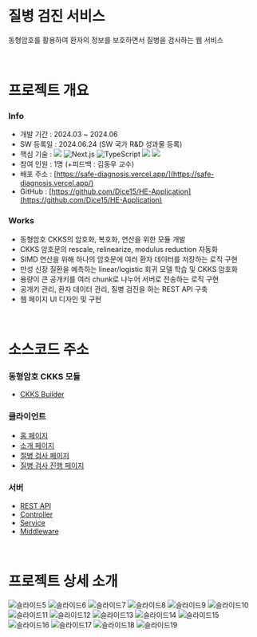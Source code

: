 # 질병 검진 서비스
동형암호를 활용하여 환자의 정보를 보호하면서 질병을 검사하는 웹 서비스

</br>

# 프로젝트 개요
### Info
- 개발 기간 : 2024.03 ~ 2024.06
- SW 등록일 : 2024.06.24 (SW 국가 R&D 성과물 등록)
- 핵심 기술 : <img src="https://img.shields.io/badge/Node%20SEAL-339933?style=flat-square&logo=node.js&logoColor=white"/> ![Next.js](https://img.shields.io/badge/Next.js-000000?style=flat-square&logo=next.js&logoColor=white) ![TypeScript](https://img.shields.io/badge/TypeScript-007ACC?style=flat-square&logo=typescript&logoColor=white) <img src="https://img.shields.io/badge/Scikit Learn-F7931E?style=flat-square&logo=scikitlearn&logoColor=white"/> <img src="https://img.shields.io/badge/Python-3776AB?style=flat-square&logo=python&logoColor=white"/>
- 참여 인원 : 1명 (+피드백 : 김동우 교수)
- 배포 주소 : [https://safe-diagnosis.vercel.app/](https://safe-diagnosis.vercel.app/)
- GitHub : [https://github.com/Dice15/HE-Application](https://github.com/Dice15/HE-Application)

### Works
- 동형암호 CKKS의 암호화, 복호화, 연산을 위한 모듈 개발
- CKKS 암호문의 rescale, relinearize, modulus reduction 자동화
- SIMD 연산을 위해 하나의 암호문에 여러 환자 데이터를 저장하는 로직 구현
- 만성 신장 질환을 예측하는 linear/logistic 회귀 모델 학습 및 CKKS 암호화
- 용량이 큰 공개키를 여러 chunk로 나누어 서버로 전송하는 로직 구현
- 공개키 관리, 환자 데이터 관리, 질병 검진을 하는 REST API 구축
- 웹 페이지 UI 디자인 및 구현

</br>

# 소스코드 주소
### 동형암호 CKKS 모듈
- [CKKS Builder](src/core/modules/homomorphicEncryption/CKKSSeal.ts)

### 클라이언트
- [홈 페이지](src/app/)
- [소개 페이지](src/app/)
- [질병 검사 페이지](src/app/)
- [질병 검사 진행 페이지](src/app/)

### 서버
- [REST API](src/pages/api)
- [Controller](src/controllers)
- [Service](src/services)
- [Middleware](src/middleware.ts)

</br>

# 프로젝트 상세 소개

![슬라이드5](https://github.com/Dice15/HE-Application/assets/102275981/c63e603a-3a1a-4729-90c1-1fe447505745)
![슬라이드6](https://github.com/Dice15/HE-Application/assets/102275981/a74d506a-036e-4027-bb2b-4fe1d8bbaafa)
![슬라이드7](https://github.com/Dice15/HE-Application/assets/102275981/25fc150d-ea0e-456e-9894-4c3baa0c9d9a)
![슬라이드8](https://github.com/Dice15/HE-Application/assets/102275981/f4c1cbd9-c501-4915-82c8-6517cd9b2e5d)
![슬라이드9](https://github.com/Dice15/HE-Application/assets/102275981/5d2341de-b566-4c2f-948a-fd9194404dff)
![슬라이드10](https://github.com/Dice15/HE-Application/assets/102275981/9305b653-9102-4bfe-939f-7e5ba987f69c)
![슬라이드11](https://github.com/Dice15/HE-Application/assets/102275981/9186a040-9a1b-4070-8920-82a308813a8e)
![슬라이드12](https://github.com/Dice15/HE-Application/assets/102275981/c86400fd-fa00-474e-9821-26c62a380096)
![슬라이드13](https://github.com/Dice15/HE-Application/assets/102275981/9e9ada23-429c-4d24-925c-a0c6d4616a76)
![슬라이드14](https://github.com/Dice15/HE-Application/assets/102275981/16c591f7-6dd2-40d7-9e74-b1ac6b80f9bc)
![슬라이드15](https://github.com/Dice15/HE-Application/assets/102275981/1a8390e0-4982-45b8-bd50-9d47614c2597)
![슬라이드16](https://github.com/Dice15/HE-Application/assets/102275981/776ba1c6-9722-4f0e-9629-f28f96c9a01a)
![슬라이드17](https://github.com/Dice15/HE-Application/assets/102275981/779e62b8-c692-4dc3-896f-22edd55d236b)
![슬라이드18](https://github.com/Dice15/HE-Application/assets/102275981/14eb7879-14cd-42ed-9b88-75e548d759bc)
![슬라이드19](https://github.com/Dice15/HE-Application/assets/102275981/577bdc5e-3f8c-42dc-af14-6350b649e525)
